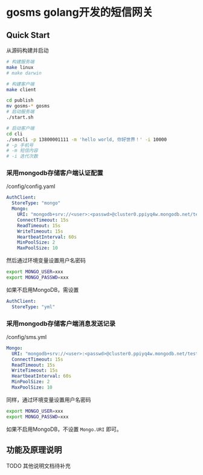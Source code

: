 # gosms golang开发的短信网关

## Quick Start

从源码构建并启动

```bash
# 构建服务端
make linux
# make darwin

# 构建客户端 
make client

cd publish
mv gosms-* gosms
# 启动服务端 
./start.sh

# 启动客户端
cd cli
./smscli -p 13800001111 -m 'hello world, 你好世界！' -i 10000
# -p 手机号
# -m 短信内容
# -i 迭代次数
```

### 采用mongodb存储客户端认证配置

/config/config.yaml

```yaml
AuthClient:
  StoreType: "mongo"
  Mongo:
    URI: "mongodb+srv://<user>:<passwd>@cluster0.ppiyq4w.mongodb.net/test"
    ConnectTimeout: 15s
    ReadTimeout: 15s
    WriteTimeout: 15s
    HeartbeatInterval: 60s
    MinPoolSize: 2
    MaxPoolSize: 10
```

然后通过环境变量设置用户名密码

```bash
export MONGO_USER=xxx
export MONGO_PASSWD=xxx
```

如果不启用MongoDB，需设置

```yaml
AuthClient:
  StoreType: "yml"
````

### 采用mongodb存储客户端消息发送记录

/config/sms.yml

```yaml
Mongo:
  URI: "mongodb+srv://<user>:<passwd>@cluster0.ppiyq4w.mongodb.net/test"
  ConnectTimeout: 15s
  ReadTimeout: 15s
  WriteTimeout: 15s
  HeartbeatInterval: 60s
  MinPoolSize: 2
  MaxPoolSize: 10
```

同样，通过环境变量设置用户名密码

```bash
export MONGO_USER=xxx
export MONGO_PASSWD=xxx
```

如果不启用MongoDB，不设置 `Mongo.URI` 即可。

## 功能及原理说明

TODO 其他说明文档待补充
